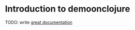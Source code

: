 # Introduction to demoonclojure

TODO: write [great documentation](http://jacobian.org/writing/what-to-write/)
